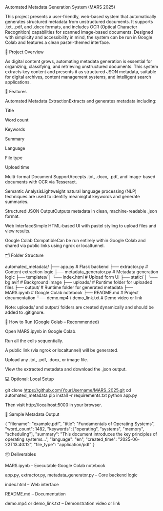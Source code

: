 Automated Metadata Generation System (MARS 2025)

This project presents a user-friendly, web-based system that automatically generates structured metadata from unstructured documents. It supports .txt, .pdf, and .docx formats, and includes OCR (Optical Character Recognition) capabilities for scanned image-based documents. Designed with simplicity and accessibility in mind, the system can be run in Google Colab and features a clean pastel-themed interface.

📌 Project Overview

As digital content grows, automating metadata generation is essential for organizing, classifying, and retrieving unstructured documents. This system extracts key content and presents it as structured JSON metadata, suitable for digital archives, content management systems, and intelligent search applications.

🔑 Features

Automated Metadata ExtractionExtracts and generates metadata including:

Title

Word count

Keywords

Summary

Language

File type

Upload time

Multi-format Document SupportAccepts .txt, .docx, .pdf, and image-based documents with OCR via Tesseract.

Semantic AnalysisLightweight natural language processing (NLP) techniques are used to identify meaningful keywords and generate summaries.

Structured JSON OutputOutputs metadata in clean, machine-readable .json format.

Web InterfaceSimple HTML-based UI with pastel styling to upload files and view results.

Google Colab CompatibleCan be run entirely within Google Colab and shared via public links using ngrok or localtunnel.

🗂️ Folder Structure

automated_metadata/
├── app.py                     # Flask backend
├── extractor.py               # Content extraction logic
├── metadata_generator.py      # Metadata generation logic
├── templates/
│   └── index.html             # Upload form UI
├── static/
│   └── bg.avif                # Background image
├── uploads/                   # Runtime folder for uploaded files
├── output/                    # Runtime folder for generated metadata
├── MARS.ipynb                 # Google Colab notebook
├── README.md                  # Project documentation
└── demo.mp4 / demo_link.txt   # Demo video or link

Note: uploads/ and output/ folders are created dynamically and should be added to .gitignore.

🚀 How to Run (Google Colab – Recommended)

Open MARS.ipynb in Google Colab.

Run all the cells sequentially.

A public link (via ngrok or localtunnel) will be generated.

Upload any .txt, .pdf, .docx, or image file.

View the extracted metadata and download the .json output.

💻 Optional: Local Setup

git clone https://github.com/YourUsername/MARS_2025.git
cd automated_metadata
pip install -r requirements.txt
python app.py

Then visit http://localhost:5000 in your browser.

📄 Sample Metadata Output

{
  "filename": "example.pdf",
  "title": "Fundamentals of Operating Systems",
  "word_count": 1482,
  "keywords": ["operating", "systems", "memory", "scheduling"],
  "summary": "This document introduces the key principles of operating systems...",
  "language": "en",
  "created_time": "2025-06-22T13:40:12",
  "file_type": "application/pdf"
}

📦 Deliverables

MARS.ipynb – Executable Google Colab notebook

app.py, extractor.py, metadata_generator.py – Core backend logic

index.html – Web interface

README.md – Documentation

demo.mp4 or demo_link.txt – Demonstration video or link




